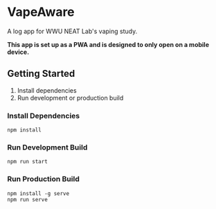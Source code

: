 # VapeAware
A log app for WWU NEAT Lab's vaping study.

**This app is set up as a PWA and is designed to only open on a mobile device.**

## Getting Started
1. Install dependencies
2. Run development or production build

### Install Dependencies
`npm install`

### Run Development Build
`npm run start`

### Run Production Build
```
npm install -g serve
npm run serve
```
